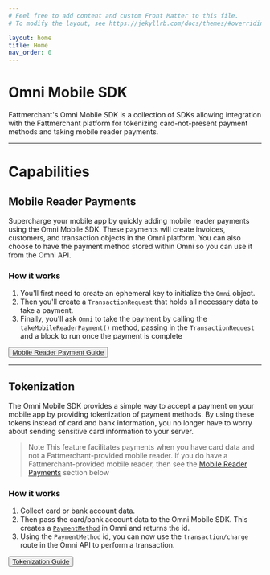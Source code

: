 ```yaml
---
# Feel free to add content and custom Front Matter to this file.
# To modify the layout, see https://jekyllrb.com/docs/themes/#overriding-theme-defaults

layout: home
title: Home
nav_order: 0
---
```


# **Omni Mobile SDK**

Fattmerchant's Omni Mobile SDK is a collection of SDKs allowing integration with the Fattmerchant platform for tokenizing card-not-present payment methods and taking mobile reader payments. 

---

# Capabilities

## Mobile Reader Payments
Supercharge your mobile app by quickly adding mobile reader payments using the Omni Mobile SDK. These payments will create invoices, customers, and transaction objects in the Omni platform. You can also choose to have the payment method stored within Omni so you can use it from the Omni API. 

### How it works
1. You'll first need to create an ephemeral key to initialize the `Omni` object.
2. Then you'll create a `TransactionRequest` that holds all necessary data to take a payment.
3. Finally, you'll ask `Omni` to take the payment by calling the `takeMobileReaderPayment()` method, passing in the `TransactionRequest` and a block to run once the payment is complete

<button type="button" name="button" class="btn"><a href="/mobile-reader-payments">Mobile Reader Payment Guide</a></button>

--- 

## Tokenization
The Omni Mobile SDK provides a simple way to accept a payment on your mobile app by providing tokenization of payment methods. By using these tokens instead of card and bank information, you no longer have to worry about sending sensitive card information to your server.

> Note This feature facilitates payments when you have card data and not a Fattmerchant-provided mobile reader. If you do have a Fattmerchant-provided mobile reader, then see the [Mobile Reader Payments](#mobile-reader-payments) section below

### How it works

1. Collect card or bank account data.
2. Then pass the card/bank account data to the Omni Mobile SDK. This creates a [`PaymentMethod`](https://fattmerchant.docs.apiary.io/#reference/0/payment-methods) in Omni and returns the id.
3. Using the `PaymentMethod` id, you can now use the `transaction/charge` route in the Omni API to perform a transaction. 

<button type="button" name="button" class="btn"><a href="/payment-method-tokenization">Tokenization Guide</a></button>


